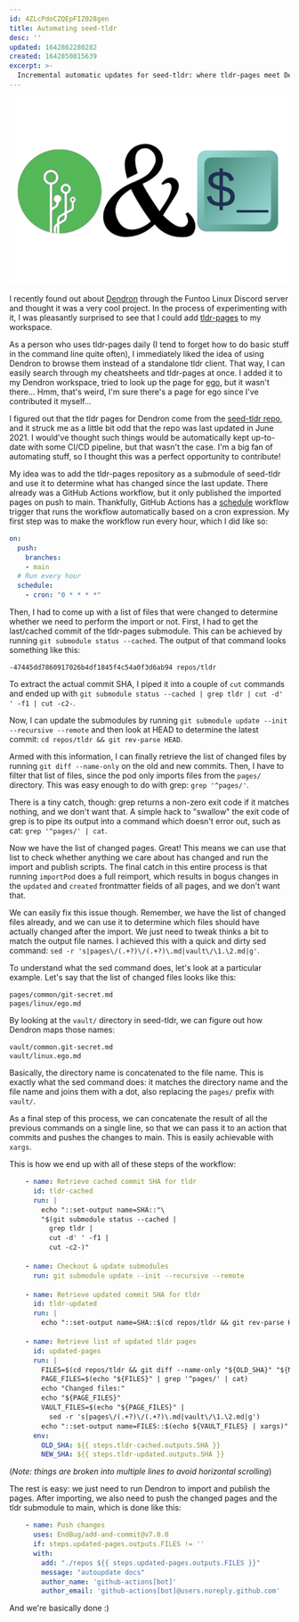 ```yaml
---
id: 4ZLcPdoCZQEpFIZ028gen
title: Automating seed-tldr
desc: ''
updated: 1642862280282
created: 1642850815639
excerpt: >-
  Incremental automatic updates for seed-tldr: where tldr-pages meet Dendron.
---
```


![seed-tldr](/assets/images/seed-tldr.png)

I recently found out about [Dendron](https://www.dendron.so) through the Funtoo
Linux Discord server and thought it was a very cool project. In the process of
experimenting with it, I was pleasantly surprised to see that I could add
[tldr-pages](https://github.com/tldr-pages/tldr) to my workspace. 

As a person who uses tldr-pages daily (I tend to forget how to do basic stuff in
the command line quite often), I immediately liked the idea of using Dendron to
browse them instead of a standalone tldr client. That way, I can easily search
through my cheatsheets and tldr-pages at once. I added it to my Dendron
workspace, tried to look up the page for
[ego](https://www.funtoo.org/Package:Ego), but it wasn't there... Hmm, that's
weird, I'm sure there's a page for ego since I've contributed it myself...

I figured out that the tldr pages for Dendron come from the [seed-tldr
repo](https://github.com/kevinslin/seed-tldr), and it struck me as a little bit
odd that the repo was last updated in June 2021. I would've thought such things
would be automatically kept up-to-date with some CI/CD pipeline, but that wasn't
the case. I'm a big fan of automating stuff, so I thought this was a perfect
opportunity to contribute!

My idea was to add the tldr-pages repository as a submodule of seed-tldr and use
it to determine what has changed since the last update. There already was a
GitHub Actions workflow, but it only published the imported pages on push to
main. Thankfully, GitHub Actions has a
[schedule](https://docs.github.com/en/actions/using-workflows/events-that-trigger-workflows#schedule)
workflow trigger that runs the workflow automatically based on a cron
expression. My first step was to make the workflow run every hour, which I did
like so:
```yml
on:
  push:
    branches:
    - main
  # Run every hour
  schedule:
    - cron: "0 * * * *"
```

Then, I had to come up with a list of files that were changed to determine
whether we need to perform the import or not. First, I had to get the
last/cached commit of the tldr-pages submodule. This can be achieved by running
`git submodule status --cached`. The output of that command looks something like
this:
```
-47445dd7860917026b4df1845f4c54a0f3d6ab94 repos/tldr
```
To extract the actual commit SHA, I piped it into a couple of `cut` commands and
ended up with `git submodule status --cached | grep tldr | cut -d' ' -f1 | cut
-c2-`.

Now, I can update the submodules by running `git submodule update --init
--recursive --remote` and then look at HEAD to determine the latest commit: `cd
repos/tldr && git rev-parse HEAD`.

Armed with this information, I can finally retrieve the list of changed files by
running `git diff --name-only` on the old and new commits. Then, I have to
filter that list of files, since the pod only imports files from the `pages/`
directory. This was easy enough to do with grep: `grep '^pages/'`.

There is a tiny catch, though: grep returns a non-zero exit code if it matches
nothing, and we don't want that. A simple hack to "swallow" the exit code of
grep is to pipe its output into a command which doesn't error out, such as cat:
`grep '^pages/' | cat`.

Now we have the list of changed pages. Great! This means we can use that list to
check whether anything we care about has changed and run the import and publish
scripts. The final catch in this entire process is that running `importPod` does
a full reimport, which results in bogus changes in the `updated` and `created`
frontmatter fields of all pages, and we don't want that.

We can easily fix this issue though. Remember, we have the list of changed files
already, and we can use it to determine which files should have actually changed
after the import. We just need to tweak thinks a bit to match the output file
names. I achieved this with a quick and dirty sed command: `sed -r
's|pages\/(.+?)\/(.+?)\.md|vault\/\1.\2.md|g'`.

To understand what the sed command does, let's look at a particular example.
Let's say that the list of changed files looks like this:
```
pages/common/git-secret.md
pages/linux/ego.md
```

By looking at the `vault/` directory in seed-tldr, we can figure out how Dendron
maps those names:

```
vault/common.git-secret.md
vault/linux.ego.md
```

Basically, the directory name is concatenated to the file name. This is exactly
what the sed command does: it matches the directory name and the file name and
joins them with a dot, also replacing the `pages/` prefix with `vault/`.

As a final step of this process, we can concatenate the result of all the
previous commands on a single line, so that we can pass it to an action that
commits and pushes the changes to main. This is easily achievable with `xargs`. 

This is how we end up with all of these steps of the workflow:
```yml
    - name: Retrieve cached commit SHA for tldr
      id: tldr-cached
      run: |
        echo "::set-output name=SHA::"\
        "$(git submodule status --cached |
          grep tldr |
          cut -d' ' -f1 |
          cut -c2-)"

    - name: Checkout & update submodules
      run: git submodule update --init --recursive --remote

    - name: Retrieve updated commit SHA for tldr
      id: tldr-updated
      run: |
        echo "::set-output name=SHA::$(cd repos/tldr && git rev-parse HEAD)"

    - name: Retrieve list of updated tldr pages
      id: updated-pages
      run: |
        FILES=$(cd repos/tldr && git diff --name-only "${OLD_SHA}" "${NEW_SHA}")
        PAGE_FILES=$(echo "${FILES}" | grep '^pages/' | cat)
        echo "Changed files:"
        echo "${PAGE_FILES}"
        VAULT_FILES=$(echo "${PAGE_FILES}" |
          sed -r 's|pages\/(.+?)\/(.+?)\.md|vault\/\1.\2.md|g')
        echo "::set-output name=FILES::$(echo ${VAULT_FILES} | xargs)"
      env:
        OLD_SHA: ${{ steps.tldr-cached.outputs.SHA }}
        NEW_SHA: ${{ steps.tldr-updated.outputs.SHA }}
```
(_Note: things are broken into multiple lines to avoid horizontal scrolling_)

The rest is easy: we just need to run Dendron to import and publish the pages.
After importing, we also need to push the changed pages and the tldr submodule
to main, which is done like this:
```yml
    - name: Push changes
      uses: EndBug/add-and-commit@v7.0.0
      if: steps.updated-pages.outputs.FILES != ''
      with:
        add: "./repos ${{ steps.updated-pages.outputs.FILES }}"
        message: "autoupdate docs"
        author_name: 'github-actions[bot]'
        author_email: 'github-actions[bot]@users.noreply.github.com'
```

And we're basically done :)